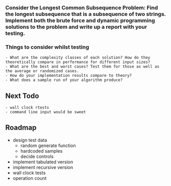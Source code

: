 ### Consider the Longest Common Subsequence Problem: Find the longest subsequence that is a subsequence of two strings. Implement both the brute force and dynamic programming solutions to the problem and write up a report with your testing. 
### Things to consider whilst testing
    - What are the complexity classes of each solution? How do they theoretically compare in performance for different input sizes?
    - What are the best and worst cases? Test them for those as well as the average or randomized cases.
    - How do your implementation results compare to theory?
    - What does a sample run of your algorithm produce? 

## Next Todo
    - wall clock rtests
    - command line input would be sweet

## Roadmap
- design test data
    - random generate function
    - hardcoded samples 
    - decide controls
- implement tabulated version
- implement recursive version
- wall clock tests
- operation count
